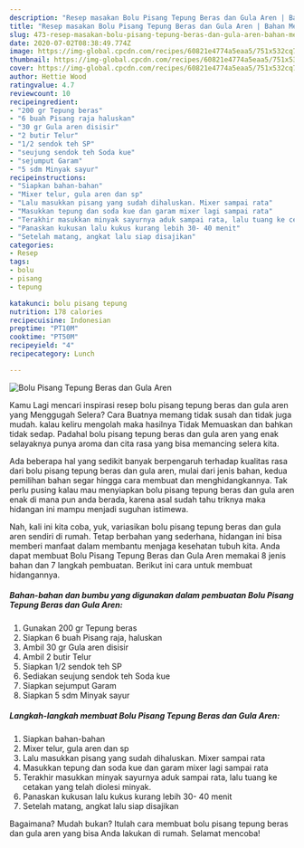 ```yaml
---
description: "Resep masakan Bolu Pisang Tepung Beras dan Gula Aren | Bahan Membuat Bolu Pisang Tepung Beras dan Gula Aren Yang Bikin Ngiler"
title: "Resep masakan Bolu Pisang Tepung Beras dan Gula Aren | Bahan Membuat Bolu Pisang Tepung Beras dan Gula Aren Yang Bikin Ngiler"
slug: 473-resep-masakan-bolu-pisang-tepung-beras-dan-gula-aren-bahan-membuat-bolu-pisang-tepung-beras-dan-gula-aren-yang-bikin-ngiler
date: 2020-07-02T08:38:49.774Z
image: https://img-global.cpcdn.com/recipes/60821e4774a5eaa5/751x532cq70/bolu-pisang-tepung-beras-dan-gula-aren-foto-resep-utama.jpg
thumbnail: https://img-global.cpcdn.com/recipes/60821e4774a5eaa5/751x532cq70/bolu-pisang-tepung-beras-dan-gula-aren-foto-resep-utama.jpg
cover: https://img-global.cpcdn.com/recipes/60821e4774a5eaa5/751x532cq70/bolu-pisang-tepung-beras-dan-gula-aren-foto-resep-utama.jpg
author: Hettie Wood
ratingvalue: 4.7
reviewcount: 10
recipeingredient:
- "200 gr Tepung beras"
- "6 buah Pisang raja haluskan"
- "30 gr Gula aren disisir"
- "2 butir Telur"
- "1/2 sendok teh SP"
- "seujung sendok teh Soda kue"
- "sejumput Garam"
- "5 sdm Minyak sayur"
recipeinstructions:
- "Siapkan bahan-bahan"
- "Mixer telur, gula aren dan sp"
- "Lalu masukkan pisang yang sudah dihaluskan. Mixer sampai rata"
- "Masukkan tepung dan soda kue dan garam mixer lagi sampai rata"
- "Terakhir masukkan minyak sayurnya aduk sampai rata, lalu tuang ke cetakan yang telah diolesi minyak."
- "Panaskan kukusan lalu kukus kurang lebih 30- 40 menit"
- "Setelah matang, angkat lalu siap disajikan"
categories:
- Resep
tags:
- bolu
- pisang
- tepung

katakunci: bolu pisang tepung 
nutrition: 178 calories
recipecuisine: Indonesian
preptime: "PT10M"
cooktime: "PT50M"
recipeyield: "4"
recipecategory: Lunch

---
```



![Bolu Pisang Tepung Beras dan Gula Aren](https://img-global.cpcdn.com/recipes/60821e4774a5eaa5/751x532cq70/bolu-pisang-tepung-beras-dan-gula-aren-foto-resep-utama.jpg)

Kamu Lagi mencari inspirasi resep bolu pisang tepung beras dan gula aren yang Menggugah Selera? Cara Buatnya memang tidak susah dan tidak juga mudah. kalau keliru mengolah maka hasilnya Tidak Memuaskan dan bahkan tidak sedap. Padahal bolu pisang tepung beras dan gula aren yang enak selayaknya punya aroma dan cita rasa yang bisa memancing selera kita.



Ada beberapa hal yang sedikit banyak berpengaruh terhadap kualitas rasa dari bolu pisang tepung beras dan gula aren, mulai dari jenis bahan, kedua pemilihan bahan segar hingga cara membuat dan menghidangkannya. Tak perlu pusing kalau mau menyiapkan bolu pisang tepung beras dan gula aren enak di mana pun anda berada, karena asal sudah tahu triknya maka hidangan ini mampu menjadi suguhan istimewa.


Nah, kali ini kita coba, yuk, variasikan bolu pisang tepung beras dan gula aren sendiri di rumah. Tetap berbahan yang sederhana, hidangan ini bisa memberi manfaat dalam membantu menjaga kesehatan tubuh kita. Anda dapat membuat Bolu Pisang Tepung Beras dan Gula Aren memakai 8 jenis bahan dan 7 langkah pembuatan. Berikut ini cara untuk membuat hidangannya.

<!--inarticleads1-->

##### Bahan-bahan dan bumbu yang digunakan dalam pembuatan Bolu Pisang Tepung Beras dan Gula Aren:

1. Gunakan 200 gr Tepung beras
1. Siapkan 6 buah Pisang raja, haluskan
1. Ambil 30 gr Gula aren disisir
1. Ambil 2 butir Telur
1. Siapkan 1/2 sendok teh SP
1. Sediakan seujung sendok teh Soda kue
1. Siapkan sejumput Garam
1. Siapkan 5 sdm Minyak sayur




<!--inarticleads2-->

##### Langkah-langkah membuat Bolu Pisang Tepung Beras dan Gula Aren:

1. Siapkan bahan-bahan
1. Mixer telur, gula aren dan sp
1. Lalu masukkan pisang yang sudah dihaluskan. Mixer sampai rata
1. Masukkan tepung dan soda kue dan garam mixer lagi sampai rata
1. Terakhir masukkan minyak sayurnya aduk sampai rata, lalu tuang ke cetakan yang telah diolesi minyak.
1. Panaskan kukusan lalu kukus kurang lebih 30- 40 menit
1. Setelah matang, angkat lalu siap disajikan




Bagaimana? Mudah bukan? Itulah cara membuat bolu pisang tepung beras dan gula aren yang bisa Anda lakukan di rumah. Selamat mencoba!
